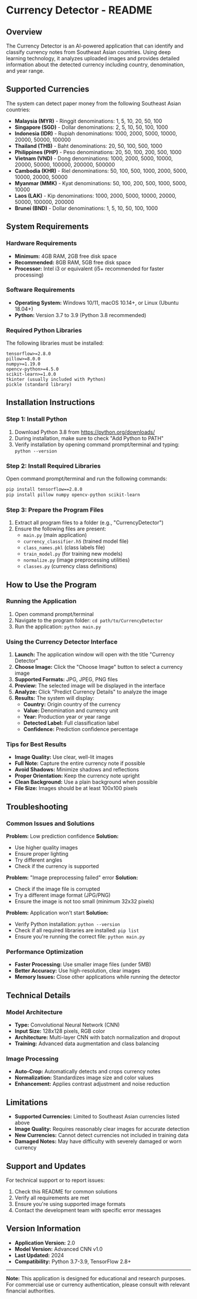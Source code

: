 # Currency Detector - README

## Overview
The Currency Detector is an AI-powered application that can identify and classify currency notes from Southeast Asian countries. Using deep learning technology, it analyzes uploaded images and provides detailed information about the detected currency including country, denomination, and year range.

## Supported Currencies
The system can detect paper money from the following Southeast Asian countries:
- **Malaysia (MYR)** - Ringgit denominations: 1, 5, 10, 20, 50, 100
- **Singapore (SGD)** - Dollar denominations: 2, 5, 10, 50, 100, 1000
- **Indonesia (IDR)** - Rupiah denominations: 1000, 2000, 5000, 10000, 20000, 50000, 100000
- **Thailand (THB)** - Baht denominations: 20, 50, 100, 500, 1000
- **Philippines (PHP)** - Peso denominations: 20, 50, 100, 200, 500, 1000
- **Vietnam (VND)** - Dong denominations: 1000, 2000, 5000, 10000, 20000, 50000, 100000, 200000, 500000
- **Cambodia (KHR)** - Riel denominations: 50, 100, 500, 1000, 2000, 5000, 10000, 20000, 50000
- **Myanmar (MMK)** - Kyat denominations: 50, 100, 200, 500, 1000, 5000, 10000
- **Laos (LAK)** - Kip denominations: 1000, 2000, 5000, 10000, 20000, 50000, 100000, 200000
- **Brunei (BND)** - Dollar denominations: 1, 5, 10, 50, 100, 1000

## System Requirements

### Hardware Requirements
- **Minimum:** 4GB RAM, 2GB free disk space
- **Recommended:** 8GB RAM, 5GB free disk space
- **Processor:** Intel i3 or equivalent (i5+ recommended for faster processing)

### Software Requirements
- **Operating System:** Windows 10/11, macOS 10.14+, or Linux (Ubuntu 18.04+)
- **Python:** Version 3.7 to 3.9 (Python 3.8 recommended)

### Required Python Libraries
The following libraries must be installed:
```
tensorflow>=2.8.0
pillow>=8.0.0
numpy>=1.19.0
opencv-python>=4.5.0
scikit-learn>=1.0.0
tkinter (usually included with Python)
pickle (standard library)
```

## Installation Instructions

### Step 1: Install Python
1. Download Python 3.8 from https://python.org/downloads/
2. During installation, make sure to check "Add Python to PATH"
3. Verify installation by opening command prompt/terminal and typing: `python --version`

### Step 2: Install Required Libraries
Open command prompt/terminal and run the following commands:
```bash
pip install tensorflow==2.8.0
pip install pillow numpy opencv-python scikit-learn
```

### Step 3: Prepare the Program Files
1. Extract all program files to a folder (e.g., "CurrencyDetector")
2. Ensure the following files are present:
   - `main.py` (main application)
   - `currency_classifier.h5` (trained model file)
   - `class_names.pkl` (class labels file)
   - `train_model.py` (for training new models)
   - `normalize.py` (image preprocessing utilities)
   - `classes.py` (currency class definitions)

## How to Use the Program

### Running the Application
1. Open command prompt/terminal
2. Navigate to the program folder: `cd path/to/CurrencyDetector`
3. Run the application: `python main.py`

### Using the Currency Detector Interface
1. **Launch:** The application window will open with the title "Currency Detector"
2. **Choose Image:** Click the "Choose Image" button to select a currency image
3. **Supported Formats:** JPG, JPEG, PNG files
4. **Preview:** The selected image will be displayed in the interface
5. **Analyze:** Click "Predict Currency Details" to analyze the image
6. **Results:** The system will display:
   - **Country:** Origin country of the currency
   - **Value:** Denomination and currency unit
   - **Year:** Production year or year range
   - **Detected Label:** Full classification label
   - **Confidence:** Prediction confidence percentage

### Tips for Best Results
- **Image Quality:** Use clear, well-lit images
- **Full Note:** Capture the entire currency note if possible
- **Avoid Shadows:** Minimize shadows and reflections
- **Proper Orientation:** Keep the currency note upright
- **Clean Background:** Use a plain background when possible
- **File Size:** Images should be at least 100x100 pixels

## Troubleshooting

### Common Issues and Solutions

**Problem:** Low prediction confidence
**Solution:** 
- Use higher quality images
- Ensure proper lighting
- Try different angles
- Check if the currency is supported

**Problem:** "Image preprocessing failed" error
**Solution:**
- Check if the image file is corrupted
- Try a different image format (JPG/PNG)
- Ensure the image is not too small (minimum 32x32 pixels)

**Problem:** Application won't start
**Solution:**
- Verify Python installation: `python --version`
- Check if all required libraries are installed: `pip list`
- Ensure you're running the correct file: `python main.py`

### Performance Optimization
- **Faster Processing:** Use smaller image files (under 5MB)
- **Better Accuracy:** Use high-resolution, clear images
- **Memory Issues:** Close other applications while running the detector

## Technical Details

### Model Architecture
- **Type:** Convolutional Neural Network (CNN)
- **Input Size:** 128x128 pixels, RGB color
- **Architecture:** Multi-layer CNN with batch normalization and dropout
- **Training:** Advanced data augmentation and class balancing

### Image Processing
- **Auto-Crop:** Automatically detects and crops currency notes
- **Normalization:** Standardizes image size and color values
- **Enhancement:** Applies contrast adjustment and noise reduction

## Limitations
- **Supported Currencies:** Limited to Southeast Asian currencies listed above
- **Image Quality:** Requires reasonably clear images for accurate detection
- **New Currencies:** Cannot detect currencies not included in training data
- **Damaged Notes:** May have difficulty with severely damaged or worn currency

## Support and Updates
For technical support or to report issues:
1. Check this README for common solutions
2. Verify all requirements are met
3. Ensure you're using supported image formats
4. Contact the development team with specific error messages

## Version Information
- **Application Version:** 2.0
- **Model Version:** Advanced CNN v1.0
- **Last Updated:** 2024
- **Compatibility:** Python 3.7-3.9, TensorFlow 2.8+

---

**Note:** This application is designed for educational and research purposes. For commercial use or currency authentication, please consult with relevant financial authorities.